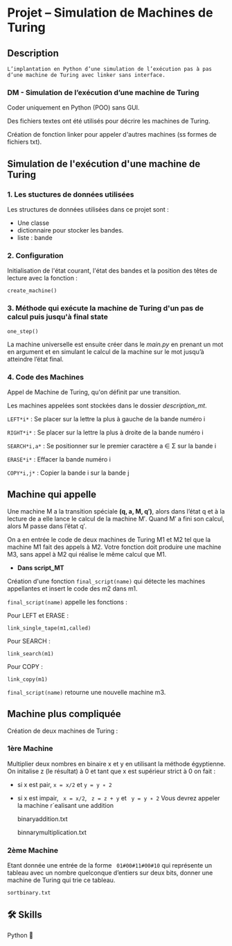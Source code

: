 
# Projet – Simulation de Machines de Turing

## **Description** 

    L’implantation en Python d’une simulation de l’exécution pas à pas d’une machine de Turing avec linker sans interface.

### **DM** - Simulation de l’exécution d’une machine de Turing

Coder uniquement en Python (POO) sans GUI.

Des fichiers textes ont été utilisés pour décrire les machines de Turing.

Création de fonction linker pour appeler d'autres machines (ss formes de fichiers txt).



## Simulation de l'exécution d'une machine de Turing


### 1. Les stuctures de données utilisées 

Les structures de données utilisées dans ce projet sont : 

- Une classe 
- dictionnaire pour stocker les bandes.
- liste : bande


### 2. Configuration 

Initialisation de l'état courant, l'état des bandes et la position des têtes de lecture avec la fonction :

    create_machine()

### 3. Méthode qui exécute la machine de Turing d'un pas de calcul puis jusqu'à final state

    one_step()

La machine universelle est ensuite créer  dans le *main.py* en prenant un mot en argument et en simulant le calcul de la machine sur le mot jusqu’à atteindre l’état final.

### 4. Code des Machines 

Appel de Machine de Turing, qu'on définit par une transition.

Les machines appelées sont stockées dans le dossier *description_mt*.

`LEFT*i*` : Se placer sur la lettre la plus à gauche de la bande numéro i 

`RIGHT*i*` : Se placer sur la lettre la plus à droite de la bande numéro i

`SEARCH*i,a*` : Se positionner sur le premier caractère a ∈ Σ sur la bande i

`ERASE*i*` : Effacer la bande numéro i

`COPY*i,j*` : Copier la bande i sur la bande j


## Machine qui appelle

Une machine M a la transition spéciale **(q, a, M, q′)**, alors dans l’état q et à la lecture de a elle lance le calcul de la machine M′. Quand M′ a fini
son calcul, alors M passe dans l’état q′.

On a en entrée le code de deux machines de Turing M1 et M2 tel que la machine M1 fait des appels à M2. Votre fonction doit produire une machine M3, sans appel à M2 qui réalise le même calcul que M1.

- **Dans script_MT**

Création d'une fonction `final_script(name)` qui détecte les machines appellantes et insert le code des m2 dans m1.

`final_script(name)` appelle les fonctions :

Pour LEFT et ERASE :

    link_single_tape(m1,called)

Pour SEARCH :

    link_search(m1)

Pour COPY :

    link_copy(m1)


`final_script(name)` retourne une nouvelle machine m3.

## Machine plus compliquée

Création de deux machines de Turing :

### 1ère Machine

Multiplier deux nombres en binaire x et y en utilisant la méthode égyptienne.
On initalise z (le résultat) à 0 et tant que x est supérieur strict à 0 on fait :
- si x est pair, ` x = x/2 ` et ` y = y ∗ 2 `
- si x est impair, ` x = x/2`, ` z = z + y` et ` y = y ∗ 2`
Vous devrez appeler la machine r´ealisant une addition

    binaryaddition.txt

    binnarymultiplication.txt


### 2ème Machine

Etant donnée une entrée de la forme ` 01#00#11#00#10` qui représente un tableau avec un nombre quelconque d’entiers sur deux bits, donner une machine de Turing qui trie ce tableau.

    sortbinary.txt
## 🛠 Skills
Python 🐍

